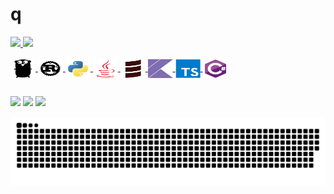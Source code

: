 # q
 <div>
  <a href="https://github.com/hienduyph">
  <img height="180em" src="https://github-readme-stats.vercel.app/api?username=hienduyph&show_icons=true&theme=dracula&include_all_commits=true&count_private=true"/>
  <img height="180em" src="https://github-readme-stats.vercel.app/api/top-langs/?username=hienduyph&layout=compact&langs_count=14&theme=dracula&exclude_repo=Oxford-DeepNLP-2017"/>
</div>
<div style="display: inline_block"><br>
  <img align="center" alt="hienduyph-go" height="30" width="40" src="https://raw.githubusercontent.com/devicons/devicon/master/icons/go/go-plain.svg">
  <img align="center" alt="hienduyph-rust" height="30" width="40" src="https://raw.githubusercontent.com/devicons/devicon/master/icons/rust/rust-plain.svg">
  <img align="center" alt="hienduyph-Python" height="30" width="40" src="https://raw.githubusercontent.com/devicons/devicon/master/icons/python/python-original.svg">
  <img align="center" alt="hienduyph-java" height="30" width="40" src="https://raw.githubusercontent.com/devicons/devicon/master/icons/java/java-plain.svg">
  <img align="center" alt="hienduyph-scala" height="30" width="40" src="https://raw.githubusercontent.com/devicons/devicon/master/icons/scala/scala-plain.svg">
  <img align="center" alt="hienduyph-kotlin" height="30" width="40" src="https://raw.githubusercontent.com/devicons/devicon/master/icons/kotlin/kotlin-plain.svg">
  <img align="center" alt="hienduyph-Ts" height="30" width="40" src="https://raw.githubusercontent.com/devicons/devicon/master/icons/typescript/typescript-plain.svg">
  <img align="center" alt="hienduyph-Csharp" height="30" width="40" src="https://raw.githubusercontent.com/devicons/devicon/master/icons/csharp/csharp-original.svg">
</div>

  ##

<div>
  <a href="https://twitter.com/hienduyph" target="_blank"><img src="https://img.shields.io/badge/-Twitter-%23E4405F?style=for-the-badge&logo=twitter&logoColor=white" target="_blank"></a>
  <a href = "mailto:hienduyph@gmail.com"><img src="https://img.shields.io/badge/-Gmail-%23333?style=for-the-badge&logo=gmail&logoColor=white" target="_blank"></a>
  <a href="https://www.linkedin.com/in/hienduyph" target="_blank"><img src="https://img.shields.io/badge/-LinkedIn-%230077B5?style=for-the-badge&logo=linkedin&logoColor=white" target="_blank"></a>

  ![Snake animation](https://github.com/hienduyph/hienduyph/blob/output/github-contribution-grid-snake.svg)

</div>
